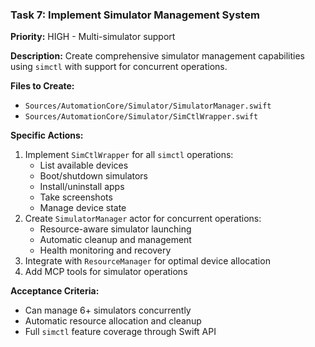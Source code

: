 ### Task 7: Implement Simulator Management System
**Priority:** HIGH - Multi-simulator support

**Description:** Create comprehensive simulator management capabilities using `simctl` with support for concurrent operations.

**Files to Create:**
- `Sources/AutomationCore/Simulator/SimulatorManager.swift`
- `Sources/AutomationCore/Simulator/SimCtlWrapper.swift`

**Specific Actions:**
1. Implement `SimCtlWrapper` for all `simctl` operations:
   - List available devices
   - Boot/shutdown simulators
   - Install/uninstall apps
   - Take screenshots
   - Manage device state
2. Create `SimulatorManager` actor for concurrent operations:
   - Resource-aware simulator launching
   - Automatic cleanup and management
   - Health monitoring and recovery
3. Integrate with `ResourceManager` for optimal device allocation
4. Add MCP tools for simulator operations

**Acceptance Criteria:**
- Can manage 6+ simulators concurrently
- Automatic resource allocation and cleanup
- Full `simctl` feature coverage through Swift API
